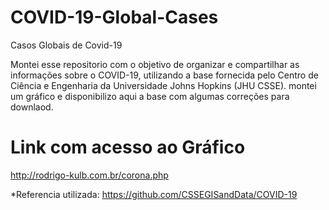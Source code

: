 # COVID-19-Global-Cases
Casos Globais de Covid-19

Montei esse repositorio com o objetivo de organizar e compartilhar as informações sobre o COVID-19, 
utilizando a base fornecida pelo Centro de Ciência e Engenharia da Universidade Johns Hopkins (JHU CSSE). montei um gráfico e
disponibilizo aqui a base com algumas correções para downlaod.

# Link com acesso ao Gráfico

http://rodrigo-kulb.com.br/corona.php


*Referencia utilizada: https://github.com/CSSEGISandData/COVID-19


